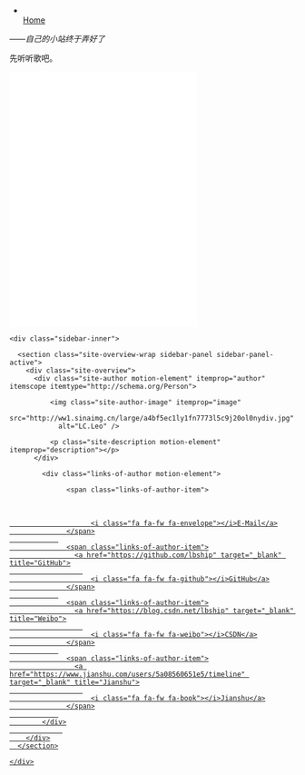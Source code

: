 <nav class="site-nav"> 
    <ul id="menu" class="menu">        
        <li class="menu-item menu-item-home">
          <a href="/" rel="section">            
              <i class="menu-item-icon fa fa-fw fa-home"></i> <br />
            Home
          </a>
        </li>     
    </ul>    
</nav>

<p>——<em>自己的小站终于弄好了</em></p>
<p>先听听歌吧。</p>
<iframe frameborder="no" border="0" marginwidth="0" marginheight="0" width="330" height="450" src="//music.163.com/outchain/player?type=0&id=777259435&auto=1&height=430"><br></iframe>

        
  <div class="sidebar-toggle">
    <div class="sidebar-toggle-line-wrap">
      <span class="sidebar-toggle-line sidebar-toggle-line-first"></span>
      <span class="sidebar-toggle-line sidebar-toggle-line-middle"></span>
      <span class="sidebar-toggle-line sidebar-toggle-line-last"></span>
    </div>
  </div>

  <aside id="sidebar" class="sidebar">
    
    <div class="sidebar-inner">

      <section class="site-overview-wrap sidebar-panel sidebar-panel-active">
        <div class="site-overview">
          <div class="site-author motion-element" itemprop="author" itemscope itemtype="http://schema.org/Person">
            
              <img class="site-author-image" itemprop="image"
                src="http://ww1.sinaimg.cn/large/a4bf5ec1ly1fn7773l5c9j20ol0nydiv.jpg"
                alt="LC.Leo" />
            
              <p class="site-description motion-element" itemprop="description"></p>
          </div>
             
            <div class="links-of-author motion-element">
                
                  <span class="links-of-author-item">
                    <a href="mailto:lbship@163.com" target="_blank" title="E-Mail">
                      
                        <i class="fa fa-fw fa-envelope"></i>E-Mail</a>
                  </span>
                
                  <span class="links-of-author-item">
                    <a href="https://github.com/lbship" target="_blank" title="GitHub">
                      
                        <i class="fa fa-fw fa-github"></i>GitHub</a>
                  </span>
                
                  <span class="links-of-author-item">
                    <a href="https://blog.csdn.net/lbship" target="_blank" title="Weibo">
                      
                        <i class="fa fa-fw fa-weibo"></i>CSDN</a>
                  </span>
                
                  <span class="links-of-author-item">
                    <a href="https://www.jianshu.com/users/5a08560651e5/timeline" target="_blank" title="Jianshu">
                      
                        <i class="fa fa-fw fa-book"></i>Jianshu</a>
                  </span>
                
            </div>
                 
        </div>
      </section>

    </div>
  </aside>

